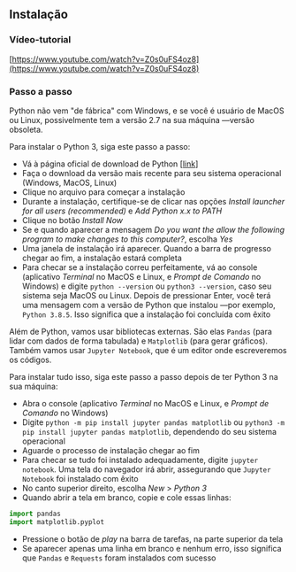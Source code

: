 ## Instalação

### Vídeo-tutorial

[https://www.youtube.com/watch?v=Z0s0uFS4oz8](https://www.youtube.com/watch?v=Z0s0uFS4oz8)

### Passo a passo

Python não vem "de fábrica" com Windows, e se você é usuário de MacOS ou Linux, possivelmente tem a versão 2.7 na sua máquina —versão obsoleta.

Para instalar o Python 3, siga este passo a passo:

- Vá à página oficial de download de Python [[link](https://www.python.org/downloads/)]
- Faça o download da versão mais recente para seu sistema operacional (Windows, MacOS, Linux)
- Clique no arquivo para começar a instalação
- Durante a instalação, certifique-se de clicar nas opções _Install launcher for all users (recommended)_ e _Add Python x.x to PATH_
- Clique no botão _Install Now_
- Se e quando aparecer a mensagem _Do you want the allow the following program to make changes to this computer?_, escolha _Yes_
- Uma janela de instalação irá aparecer. Quando a barra de progresso chegar ao fim, a instalação estará completa
- Para checar se a instalação correu perfeitamente, vá ao console (aplicativo _Terminal_ no MacOS e Linux, e _Prompt de Comando_ no Windows) e digite `python --version` ou `python3 --version`, caso seu sistema seja MacOS ou Linux. Depois de pressionar Enter, você terá uma mensagem com a versão de Python que instalou —por exemplo, `Python 3.8.5`. Isso significa que a instalação foi concluída com êxito

Além de Python, vamos usar bibliotecas externas. São elas `Pandas` (para lidar com dados de forma tabulada) e `Matplotlib` (para gerar gráficos). Também vamos usar `Jupyter Notebook`, que é um editor onde escreveremos os códigos.

Para instalar tudo isso, siga este passo a passo depois de ter Python 3 na sua máquina:

- Abra o console (aplicativo _Terminal_ no MacOS e Linux, e _Prompt de Comando_ no Windows)
- Digite `python -m pip install jupyter pandas matplotlib` ou `python3 -m pip install jupyter pandas matplotlib`, dependendo do seu sistema operacional
- Aguarde o processo de instalação chegar ao fim
- Para checar se tudo foi instalado adequadamente, digite `jupyter notebook`. Uma tela do navegador irá abrir, assegurando que `Jupyter Notebook` foi instalado com êxito
- No canto superior direito, escolha _New_ > _Python 3_
- Quando abrir a tela em branco, copie e cole essas linhas:

```py
import pandas
import matplotlib.pyplot
```

- Pressione o botão de _play_ na barra de tarefas, na parte superior da tela
- Se aparecer apenas uma linha em branco e nenhum erro, isso significa que `Pandas` e `Requests` foram instalados com sucesso
